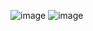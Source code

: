 ![image](https://github.com/SarfarazQadir/Login-Register-in-C-/assets/144503703/80277276-5ecb-4fc6-83f5-dfe0b1b3e03f)
![image](https://github.com/SarfarazQadir/Login-Register-in-C-/assets/144503703/99bd37c5-d63d-484a-9ed6-24b192be9661)
